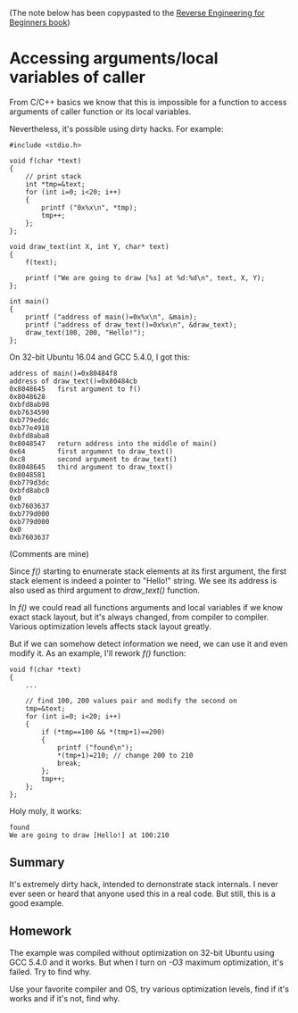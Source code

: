 (The note below has been copypasted to the [Reverse Engineering for Beginners book](http://beginners.re/))

# Accessing arguments/local variables of caller

From C/C++ basics we know that this is impossible for a function to access arguments of caller function or its
local variables.

Nevertheless, it's possible using dirty hacks.
For example:

	#include <stdio.h>

	void f(char *text)
	{
		// print stack
		int *tmp=&text;
		for (int i=0; i<20; i++)
		{
			printf ("0x%x\n", *tmp);
			tmp++;
		};
	};

	void draw_text(int X, int Y, char* text)
	{
		f(text);

		printf ("We are going to draw [%s] at %d:%d\n", text, X, Y);
	};

	int main()
	{
		printf ("address of main()=0x%x\n", &main);
		printf ("address of draw_text()=0x%x\n", &draw_text);
		draw_text(100, 200, "Hello!");
	};

On 32-bit Ubuntu 16.04 and GCC 5.4.0, I got this:

	address of main()=0x80484f8
	address of draw_text()=0x80484cb
	0x8048645	first argument to f()
	0x8048628
	0xbfd8ab98
	0xb7634590
	0xb779eddc
	0xb77e4918
	0xbfd8aba8
	0x8048547	return address into the middle of main()
	0x64		first argument to draw_text()
	0xc8		second argument to draw_text()
	0x8048645	third argument to draw_text()
	0x8048581
	0xb779d3dc
	0xbfd8abc0
	0x0
	0xb7603637
	0xb779d000
	0xb779d000
	0x0
	0xb7603637

(Comments are mine)

Since *f()* starting to enumerate stack elements at its first argument, the first stack element is indeed a pointer
to "Hello!" string. We see its address is also used as third argument to *draw_text()* function.

In *f()* we could read all functions arguments and local variables if we know exact stack layout, but it's always
changed, from compiler to compiler.
Various optimization levels affects stack layout greatly.

But if we can somehow detect information we need, we can use it and even modify it.
As an example, I'll rework *f()* function:

	void f(char *text)
	{
		...

		// find 100, 200 values pair and modify the second on
		tmp=&text;
		for (int i=0; i<20; i++)
		{
			if (*tmp==100 && *(tmp+1)==200)
			{
				printf ("found\n");
				*(tmp+1)=210; // change 200 to 210
				break;
			};
			tmp++;
		};
	};

Holy moly, it works:

	found
	We are going to draw [Hello!] at 100:210

## Summary

It's extremely dirty hack, intended to demonstrate stack internals.
I never ever seen or heard that anyone used this in a real code.
But still, this is a good example.

## Homework

The example was compiled without optimization on 32-bit Ubuntu using GCC 5.4.0 and it works.
But when I turn on *-O3* maximum optimization, it's failed.
Try to find why.

Use your favorite compiler and OS, try various optimization levels, find if it's works and if it's not, find why.

